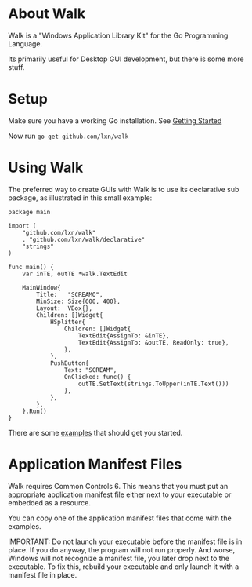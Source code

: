 About Walk
==========

Walk is a "Windows Application Library Kit" for the Go Programming Language.

Its primarily useful for Desktop GUI development, but there is some more stuff.

Setup
=====

Make sure you have a working Go installation.
See [Getting Started](http://golang.org/doc/install.html)

Now run `go get github.com/lxn/walk`

Using Walk
==========

The preferred way to create GUIs with Walk is to use its declarative sub package,
as illustrated in this small example:

	package main
	
	import (
		"github.com/lxn/walk"
		. "github.com/lxn/walk/declarative"
		"strings"
	)
	
	func main() {
		var inTE, outTE *walk.TextEdit
	
		MainWindow{
			Title:   "SCREAMO",
			MinSize: Size{600, 400},
			Layout:  VBox{},
			Children: []Widget{
				HSplitter{
					Children: []Widget{
						TextEdit{AssignTo: &inTE},
						TextEdit{AssignTo: &outTE, ReadOnly: true},
					},
				},
				PushButton{
					Text: "SCREAM",
					OnClicked: func() {
						outTE.SetText(strings.ToUpper(inTE.Text()))
					},
				},
			},
		}.Run()
	}

There are some [examples](examples) that should get you started.

Application Manifest Files
==========================
Walk requires Common Controls 6. This means that you must put an appropriate
application manifest file either next to your executable or embedded as a
resource.

You can copy one of the application manifest files that come with the examples.

IMPORTANT: Do not launch your executable before the manifest file is in place.
If you do anyway, the program will not run properly. And worse, Windows will not
recognize a manifest file, you later drop next to the executable. To fix this,
rebuild your executable and only launch it with a manifest file in place.